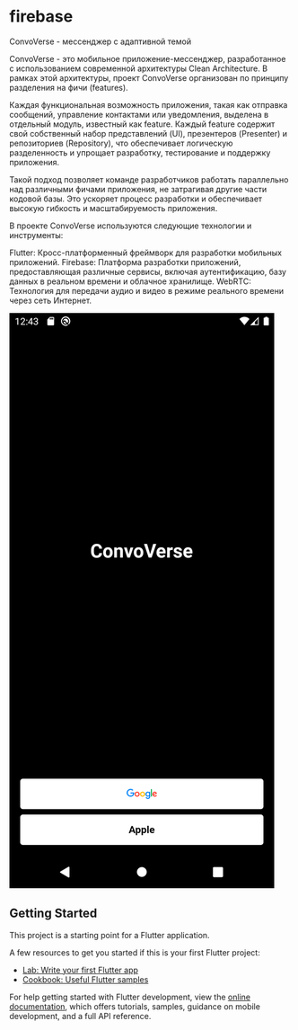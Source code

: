 # firebase

ConvoVerse - мессенджер с адаптивной темой

ConvoVerse - это мобильное приложение-мессенджер, разработанное с использованием современной архитектуры Clean Architecture. В рамках этой архитектуры, проект ConvoVerse организован по принципу разделения на фичи (features).

Каждая функциональная возможность приложения, такая как отправка сообщений, управление контактами или уведомления, выделена в отдельный модуль, известный как feature. Каждый feature содержит свой собственный набор представлений (UI), презентеров (Presenter) и репозиториев (Repository), что обеспечивает логическую разделенность и упрощает разработку, тестирование и поддержку приложения.

Такой подход позволяет команде разработчиков работать параллельно над различными фичами приложения, не затрагивая другие части кодовой базы. Это ускоряет процесс разработки и обеспечивает высокую гибкость и масштабируемость приложения.

В проекте ConvoVerse используются следующие технологии и инструменты:

Flutter: Кросс-платформенный фреймворк для разработки мобильных приложений.
Firebase: Платформа разработки приложений, предоставляющая различные сервисы, включая аутентификацию, базу данных в реальном времени и облачное хранилище.
WebRTC: Технология для передачи аудио и видео в режиме реального времени через сеть Интернет.


![alt text](Screenshot_1685882616.png)

## Getting Started

This project is a starting point for a Flutter application.

A few resources to get you started if this is your first Flutter project:

- [Lab: Write your first Flutter app](https://docs.flutter.dev/get-started/codelab)
- [Cookbook: Useful Flutter samples](https://docs.flutter.dev/cookbook)

For help getting started with Flutter development, view the
[online documentation](https://docs.flutter.dev/), which offers tutorials,
samples, guidance on mobile development, and a full API reference.
